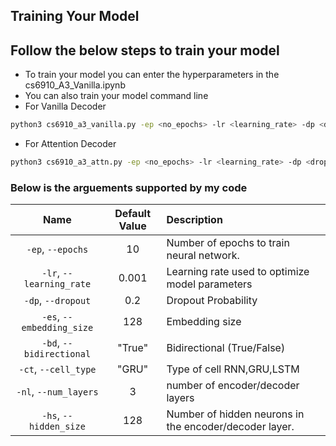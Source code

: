 ## Training Your Model

## Follow the below steps to train your model

 - To train your model you can enter the hyperparameters in the cs6910_A3_Vanilla.ipynb
 - You can also train your model command line 
 - For Vanilla Decoder
```bash
python3 cs6910_a3_vanilla.py -ep <no_epochs> -lr <learning_rate> -dp <dropout_probability> -bd <bidirectional> -es <embedding_size> -ct <cell_type> -nl <num_layers> -hs <hidden_size>
```
 - For Attention Decoder
```bash
python3 cs6910_a3_attn.py -ep <no_epochs> -lr <learning_rate> -dp <dropout_probability> -bd <bidirectional> -es <embedding_size> -ct <cell_type> -nl <num_layers> -hs <hidden_size>
```


### Below is the arguements supported by my code

| Name | Default Value | Description |
| :---: | :-------------: | :----------- |
| `-ep`, `--epochs` | 10 |  Number of epochs to train neural network.|
| `-lr`, `--learning_rate` | 0.001 | Learning rate used to optimize model parameters | 
| `-dp`, `--dropout` | 0.2 | Dropout Probability |
| `-es`, `--embedding_size` | 128  | Embedding size |
| `-bd`, `--bidirectional` | "True" | Bidirectional (True/False) |
| `-ct`, `--cell_type` | "GRU" | Type of cell RNN,GRU,LSTM | 
| `-nl`, `--num_layers` | 3 | number of encoder/decoder layers |
| `-hs`, `--hidden_size` | 128 | Number of hidden neurons in the encoder/decoder layer. |
